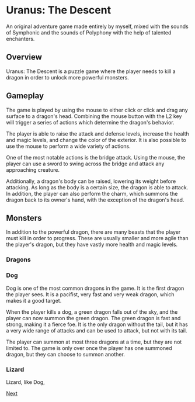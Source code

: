 # Uranus: The Descent

An original adventure game made entirely by myself, mixed with the sounds of Symphonic and the sounds of Polyphony with the help of talented enchanters.

## Overview

Uranus: The Descent is a puzzle game where the player needs to kill a dragon in order to unlock more powerful monsters.

## Gameplay

The game is played by using the mouse to either click or click and drag any surface to a dragon's head. Combining the mouse button with the L2 key will trigger a series of actions which determine the dragon's behavior.

The player is able to raise the attack and defense levels, increase the health and magic levels, and change the color of the exterior. It is also possible to use the mouse to perform a wide variety of actions.

One of the most notable actions is the bridge attack. Using the mouse, the player can use a sword to swing across the bridge and attack any approaching creature.

Additionally, a dragon's body can be raised, lowering its weight before attacking. As long as the body is a certain size, the dragon is able to attack. In addition, the player can also perform the charm, which summons the dragon back to its owner's hand, with the exception of the dragon's head.

## Monsters

In addition to the powerful dragon, there are many beasts that the player must kill in order to progress. These are usually smaller and more agile than the player's dragon, but they have vastly more health and magic levels.

### Dragons

### Dog

Dog is one of the most common dragons in the game. It is the first dragon the player sees. It is a pacifist, very fast and very weak dragon, which makes it a good target.

When the player kills a dog, a green dragon falls out of the sky, and the player can now summon the green dragon. The green dragon is fast and strong, making it a fierce foe. It is the only dragon without the tail, but it has a very wide range of attacks and can be used to attack, but not with its tail.

The player can summon at most three dragons at a time, but they are not limited to. The game is only over once the player has one summoned dragon, but they can choose to summon another.

### Lizard

Lizard, like Dog,

[Next](401.md)